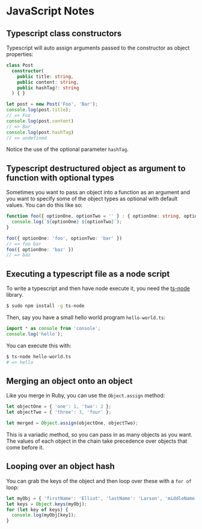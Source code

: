 # JavaScript Notes

## Typescript class constructors

Typescript will auto assign arguments passed to the constructor as object properties:

```typescript
class Post
  constructor(
    public title: string,
    public content: string,
    public hashTag?: string
  ) { }

let post = new Post('Foo', 'Bar');
console.log(post.title);
// => Foo
console.log(post.content)
// => Bar
console.log(post.hashTag)
// => undefined
```

Notice the use of the optional parameter `hashTag`.

## Typescript destructured object as argument to function with optional types

Sometimes you want to pass an object into a function as an argument and you want to specify some of the object types as optional with default values.  You can do this like so:

```typescript
function foo({ optionOne, optionTwo = '' } : { optionOne: string, option2?: string }): void {
  console.log(`${optionOne} ${optionTwo}`);
}

foo({ optionOne: 'foo', optionTwo: 'bar' })
// => foo bar
foo({ optionOne: 'baz' })
// => baz
```

## Executing a typescript file as a node script

To write a typescript and then have node execute it, you need the [ts-node](https://github.com/TypeStrong/ts-node) library.

```bash
$ sudo npm install -g ts-node
```

Then, say you have a small hello world program `hello-world.ts`:

```typescript
import * as console from 'console';
console.log('hello');
```

You can execute this with:

```bash
$ ts-node hello-world.ts
# => hello
```

## Merging an object onto an object

Like you merge in Ruby, you can use the `Object.assign` method:

```typescript
let objectOne = { 'one': 1, 'two': 2 };
let objectTwo = { 'three': 3, 'four' };

let merged = Object.assign(objectOne, objectTwo);
```

This is a variadic method, so you can pass in as many objects as you want.  The values of each object in the chain take precedence over objects that come before it.


## Looping over an object hash

You can grab the keys of the object and then loop over these with a `for of` loop:

```typescript
let myObj = { 'firstName': 'Elliot', 'lastName': 'Larson', 'middleName': 'Gordon' };
let keys = Object.keys(myObj);
for (let key of keys) {
  console.log(myObj[key]);
}
```
